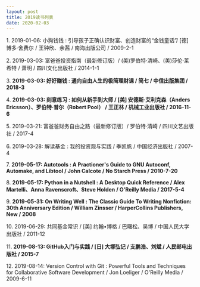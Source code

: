 ```yaml
---
layout: post
title: 2019读书列表
date: 2020-02-03
---
```


1\. 2019-01-06: 小狗钱钱 : 引导孩子正确认识财富、创造财富的“金钱童话”/ \[德\] 博多·舍费尔 / 王钟欣、余茜 / 南海出版公司 / 2009-2-1

2\. 2019-03-03: 富爸爸投资指南（最新修订版）/ (美)罗伯特·清崎、(美)莎伦·莱希特 / 萧明 / 四川文化出版社 / 2014-1-1

3\. **2019-03-03: 好好赚钱 : 通向自由人生的极简理财课 / 简七 / 中信出版集团 / 2018-3** 

4\. **2019-03-03: 刻意练习 : 如何从新手到大师 / \[美\] 安德斯·艾利克森（Anders Ericsson）、罗伯特·普尔（Robert Pool） / 王正林 / 机械工业出版社 / 2016-11-6** 

5\. 2019-03-21: 富爸爸财务自由之路（最新修订版）/ 罗伯特·清崎 / 四川文艺出版社 / 2017-4

6\. 2019-03-28: 解读基金 : 我的投资观与实践 / 季凯帆 / 中国经济出版社 / 2007-4

7\. **2019-05-17: Autotools : A Practioner's Guide to GNU Autoconf, Automake, and Libtool / John Calcote / No Starch Press / 2010-7-20** 

8\. **2019-05-17: Python in a Nutshell : A Desktop Quick Reference / Alex Martelli、Anna Ravenscroft、Steve Holden / O'Reilly Media / 2017-5-4** 

9\. **2019-05-31: On Writing Well : The Classic Guide To Writing Nonfiction: 30th Anniversary Edition / William Zinsser / HarperCollins Publishers, New / 2008** 

10\. 2019-06-29: 共同基金常识 / \[美\] 约翰•博格 / 巴曙松、吴博 / 中国人民大学出版社 / 2011-12

11\. **2019-08-13: GitHub入门与实践 / \[日\] 大塚弘记 / 支鹏浩、刘斌 / 人民邮电出版社 / 2015-7** 

12\. 2019-08-14: Version Control with Git : Powerful Tools and Techniques for Collaborative Software Development / Jon Loeliger / O'Reilly Media / 2009-6-11
